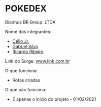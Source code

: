 # POKEDEX

Dianhos BR Group .LTDA

Nome dos integrantes: 
- [Célio Jr.](https://github.com/future4code/Celio-Junior)
- [Gabriel Silva](https://github.com/GabrielSS187)
- [Ricardo Ribeiro](https://github.com/RickHardBR/RickHardBR)

Link do Surge: www.link.com.br

O que funciona:
- Rotas criadas

O que não funciona: 
- É apenas o início do projeto - 01/02/2021
